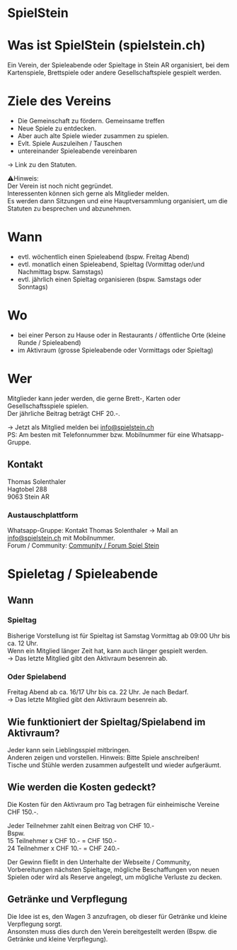 # SpielStein

# Was ist SpielStein (spielstein.ch)

Ein Verein, der Spieleabende oder Spieltage in Stein AR organisiert, bei dem Kartenspiele, Brettspiele oder andere Gesellschaftspiele gespielt werden.

# Ziele des Vereins

* Die  Gemeinschaft zu fördern. Gemeinsame treffen  
* Neue Spiele zu entdecken.  
* Aber auch alte Spiele wieder zusammen zu spielen.  
* Evlt. Spiele Auszuleihen / Tauschen  
* untereinander Spieleabende vereinbaren

→ Link zu den Statuten.

⚠️Hinweis:  
Der Verein ist noch nicht gegründet.  
Interessenten können sich gerne als Mitglieder melden.  
Es werden dann Sitzungen und eine Hauptversammlung organisiert, um die Statuten zu besprechen und abzunehmen.

# Wann

* evtl. wöchentlich einen Spieleabend (bspw. Freitag Abend)  
* evtl. monatlich einen Spieleabend, Spieltag (Vormittag oder/und Nachmittag bspw. Samstags)  
* evtl. jährlich einen Spieltag organisieren (bspw. Samstags oder Sonntags)

# Wo

* bei einer Person zu Hause oder in Restaurants / öffentliche Orte (kleine Runde / Spieleabend)  
* im Aktivraum (grosse Spieleabende oder Vormittags oder Spieltag)

# Wer

Mitglieder kann jeder werden, die gerne Brett-, Karten oder Gesellschaftsspiele spielen.  
Der jährliche Beitrag beträgt CHF 20.-.

→ Jetzt als Mitglied melden bei [info@spielstein.ch](mailto:info@spielstein.ch)  
PS: Am besten mit Telefonnummer bzw. Mobilnummer für eine Whatsapp-Gruppe.

## **Kontakt**

Thomas Solenthaler  
Hagtobel 288  
9063 Stein AR

### **Austauschplattform**

Whatsapp-Gruppe: Kontakt Thomas Solenthaler → Mail an [info@spielstein.ch](mailto:info@spielstein.ch) mit Mobilnummer.  
Forum / Community: [Community / Forum Spiel Stein](https://github.com/spielsteinar/spielstein.ch/discussions)

# Spieletag / Spieleabende

## **Wann**

### **Spieltag**

Bisherige Vorstellung ist für Spieltag ist Samstag Vormittag ab 09:00 Uhr bis ca. 12 Uhr.  
Wenn ein Mitglied länger Zeit hat, kann auch länger gespielt werden.  
→ Das letzte Mitglied gibt den Aktivraum besenrein ab.

### **Oder Spielabend**

Freitag Abend ab ca. 16/17 Uhr bis ca. 22 Uhr. Je nach Bedarf.  
→ Das letzte Mitglied gibt den Aktivraum besenrein ab.

## **Wie funktioniert der Spieltag/Spielabend im Aktivraum?**

Jeder kann sein Lieblingsspiel mitbringen.   
Anderen zeigen und vorstellen. Hinweis: Bitte Spiele anschreiben\!  
Tische und Stühle werden zusammen aufgestellt und wieder aufgeräumt.

## **Wie werden die Kosten gedeckt?**

Die Kosten für den Aktivraum pro Tag betragen für einheimische Vereine CHF 150.-.

Jeder Teilnehmer zahlt einen Beitrag von CHF 10.-  
Bspw.   
15 Teilnehmer x CHF 10.-  \= CHF 150.-  
24 Teilnehmer x CHF 10.-  \= CHF 240.-

Der Gewinn fließt in den Unterhalte der Webseite / Community, Vorbereitungen nächsten Spieltage, mögliche Beschaffungen von neuen Spielen oder wird als Reserve angelegt, um mögliche Verluste zu decken.

## **Getränke und Verpflegung**

Die Idee ist es, den Wagen 3 anzufragen, ob dieser für Getränke und kleine Verpflegung sorgt.  
Ansonsten muss dies durch den Verein bereitgestellt werden (Bspw. die Getränke und kleine Verpflegung).

